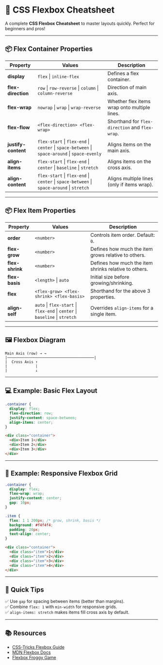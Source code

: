 # 📖 CSS Flexbox Cheatsheet

A complete **CSS Flexbox Cheatsheet** to master layouts quickly. Perfect for beginners and pros!

---

## 📦 Flex Container Properties

| Property            | Values                                                                                     | Description                                                  |
|---------------------|---------------------------------------------------------------------------------------------|--------------------------------------------------------------|
| **display**         | `flex` \| `inline-flex`                                                                     | Defines a flex container.                                    |
| **flex-direction**  | `row` \| `row-reverse` \| `column` \| `column-reverse`                                      | Direction of main axis.                                      |
| **flex-wrap**       | `nowrap` \| `wrap` \| `wrap-reverse`                                                        | Whether flex items wrap onto multiple lines.                 |
| **flex-flow**       | `<flex-direction> <flex-wrap>`                                                              | Shorthand for `flex-direction` and `flex-wrap`.              |
| **justify-content** | `flex-start` \| `flex-end` \| `center` \| `space-between` \| `space-around` \| `space-evenly`| Aligns items on the main axis.                               |
| **align-items**     | `flex-start` \| `flex-end` \| `center` \| `baseline` \| `stretch`                            | Aligns items on the cross axis.                              |
| **align-content**   | `flex-start` \| `flex-end` \| `center` \| `space-between` \| `space-around` \| `stretch`     | Aligns multiple lines (only if items wrap).                  |

---

## 📦 Flex Item Properties

| Property         | Values                                                                    | Description                                               |
|------------------|---------------------------------------------------------------------------|-----------------------------------------------------------|
| **order**        | `<number>`                                                                | Controls item order. Default: `0`.                        |
| **flex-grow**    | `<number>`                                                                | Defines how much the item grows relative to others.       |
| **flex-shrink**  | `<number>`                                                                | Defines how much the item shrinks relative to others.     |
| **flex-basis**   | `<length>` \| `auto`                                                      | Initial size before growing/shrinking.                    |
| **flex**         | `<flex-grow> <flex-shrink> <flex-basis>`                                  | Shorthand for the above 3 properties.                     |
| **align-self**   | `auto` \| `flex-start` \| `flex-end` \| `center` \| `baseline` \| `stretch`| Overrides `align-items` for a single item.                 |

---

## 🖼 Flexbox Diagram

```
Main Axis (row) → →
|────────────────────────────────────────|
|  Cross Axis ↑
|             |
|             ↓
```

---

## 💻 Example: Basic Flex Layout

```css
.container {
  display: flex;
  flex-direction: row;
  justify-content: space-between;
  align-items: center;
}
```

```html
<div class="container">
  <div>Item 1</div>
  <div>Item 2</div>
  <div>Item 3</div>
</div>
```

---

## 🎨 Example: Responsive Flexbox Grid

```css
.container {
  display: flex;
  flex-wrap: wrap;
  justify-content: center;
  gap: 10px;
}

.item {
  flex: 1 1 200px; /* grow, shrink, basis */
  background: #f4f4f4;
  padding: 20px;
  text-align: center;
}
```

```html
<div class="container">
  <div class="item">1</div>
  <div class="item">2</div>
  <div class="item">3</div>
  <div class="item">4</div>
</div>
```

---

## 📝 Quick Tips

✅ Use `gap` for spacing between items (better than margins).  
✅ Combine `flex: 1` with `min-width` for responsive grids.  
✅ `align-items: stretch` makes items fill cross axis by default.  

---

## 📚 Resources

- [CSS-Tricks Flexbox Guide](https://css-tricks.com/snippets/css/a-guide-to-flexbox/)
- [MDN Flexbox Docs](https://developer.mozilla.org/en-US/docs/Web/CSS/flex)
- [Flexbox Froggy Game](https://flexboxfroggy.com)


